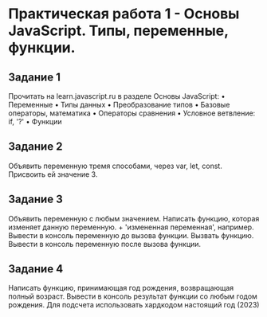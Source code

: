 # Практическая работа 1 - Основы JavaScript. Типы, переменные, функции.

## Задание 1

Прочитать на learn.javascript.ru в разделе Основы JavaScript:
• Переменные
• Типы данных
• Преобразование типов
• Базовые операторы, математика
• Операторы сравнения
• Условное ветвление: if, '?'
• Функции

## Задание 2

Объявить переменную тремя способами, через var, let, const. Присвоить ей значение 3.

## Задание 3

Объявить переменную с любым значением.
Написать функцию, которая изменяет данную переменную. + 'измененная переменная', например.
Вывести в консоль переменную до вызова функции. Вызвать функцию. Вывести в консоль переменную после вызова функции.
## Задание 4 

Написать функцию, принимающая год рождения, возвращающая полный возраст. Вывести в консоль результат функции со любым годом рождения. Для подсчета использовать хардкодом настоящий год (2023)
